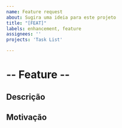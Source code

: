 ```yaml
---
name: Feature request
about: Sugira uma ideia para este projeto
title: "[FEAT]"
labels: enhancement, feature
assignees: ''
projects: 'Task List'

---
```


# -- Feature --

## Descrição
<!--- Conte-nos qual é o recurso proposto -->

## Motivação
<!--- Conte-nos porque o recurso proposto -->
